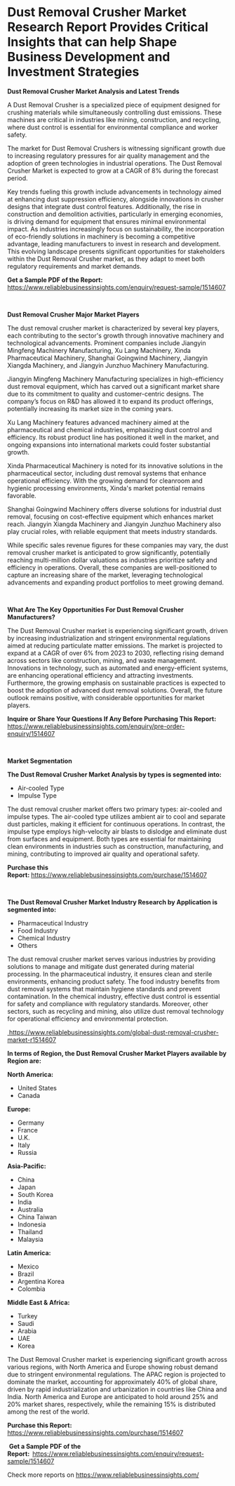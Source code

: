 <p><h1>Dust Removal Crusher Market Research Report Provides Critical Insights that can help Shape Business Development and Investment Strategies</h1></p><p><strong>Dust Removal Crusher Market Analysis and Latest Trends</strong></p>
<p><p>A Dust Removal Crusher is a specialized piece of equipment designed for crushing materials while simultaneously controlling dust emissions. These machines are critical in industries like mining, construction, and recycling, where dust control is essential for environmental compliance and worker safety. </p><p>The market for Dust Removal Crushers is witnessing significant growth due to increasing regulatory pressures for air quality management and the adoption of green technologies in industrial operations. The Dust Removal Crusher Market is expected to grow at a CAGR of 8% during the forecast period. </p><p>Key trends fueling this growth include advancements in technology aimed at enhancing dust suppression efficiency, alongside innovations in crusher designs that integrate dust control features. Additionally, the rise in construction and demolition activities, particularly in emerging economies, is driving demand for equipment that ensures minimal environmental impact. As industries increasingly focus on sustainability, the incorporation of eco-friendly solutions in machinery is becoming a competitive advantage, leading manufacturers to invest in research and development. This evolving landscape presents significant opportunities for stakeholders within the Dust Removal Crusher market, as they adapt to meet both regulatory requirements and market demands.</p></p>
<p><strong>Get a Sample PDF of the Report:&nbsp;</strong> <a href="https://www.reliablebusinessinsights.com/enquiry/request-sample/1514607?utm_campaign=118&utm_medium=2&utm_source=Github&utm_content=ia&utm_term=17012025&utm_id=dust-removal-crusher">https://www.reliablebusinessinsights.com/enquiry/request-sample/1514607</a></p>
<p>&nbsp;</p>
<p><strong>Dust Removal Crusher Major Market Players</strong></p>
<p><p>The dust removal crusher market is characterized by several key players, each contributing to the sector's growth through innovative machinery and technological advancements. Prominent companies include Jiangyin Mingfeng Machinery Manufacturing, Xu Lang Machinery, Xinda Pharmaceutical Machinery, Shanghai Goingwind Machinery, Jiangyin Xiangda Machinery, and Jiangyin Junzhuo Machinery Manufacturing.</p><p>Jiangyin Mingfeng Machinery Manufacturing specializes in high-efficiency dust removal equipment, which has carved out a significant market share due to its commitment to quality and customer-centric designs. The company’s focus on R&D has allowed it to expand its product offerings, potentially increasing its market size in the coming years.</p><p>Xu Lang Machinery features advanced machinery aimed at the pharmaceutical and chemical industries, emphasizing dust control and efficiency. Its robust product line has positioned it well in the market, and ongoing expansions into international markets could foster substantial growth.</p><p>Xinda Pharmaceutical Machinery is noted for its innovative solutions in the pharmaceutical sector, including dust removal systems that enhance operational efficiency. With the growing demand for cleanroom and hygienic processing environments, Xinda's market potential remains favorable.</p><p>Shanghai Goingwind Machinery offers diverse solutions for industrial dust removal, focusing on cost-effective equipment which enhances market reach. Jiangyin Xiangda Machinery and Jiangyin Junzhuo Machinery also play crucial roles, with reliable equipment that meets industry standards.</p><p>While specific sales revenue figures for these companies may vary, the dust removal crusher market is anticipated to grow significantly, potentially reaching multi-million dollar valuations as industries prioritize safety and efficiency in operations. Overall, these companies are well-positioned to capture an increasing share of the market, leveraging technological advancements and expanding product portfolios to meet growing demand.</p></p>
<p>&nbsp;</p>
<p><strong>What Are The Key Opportunities For Dust Removal Crusher Manufacturers?</strong></p>
<p><p>The Dust Removal Crusher market is experiencing significant growth, driven by increasing industrialization and stringent environmental regulations aimed at reducing particulate matter emissions. The market is projected to expand at a CAGR of over 6% from 2023 to 2030, reflecting rising demand across sectors like construction, mining, and waste management. Innovations in technology, such as automated and energy-efficient systems, are enhancing operational efficiency and attracting investments. Furthermore, the growing emphasis on sustainable practices is expected to boost the adoption of advanced dust removal solutions. Overall, the future outlook remains positive, with considerable opportunities for market players.</p></p>
<p><strong>Inquire or Share Your Questions If Any Before Purchasing This Report:</strong> <a href="https://www.reliablebusinessinsights.com/enquiry/pre-order-enquiry/1514607?utm_campaign=118&utm_medium=2&utm_source=Github&utm_content=ia&utm_term=17012025&utm_id=dust-removal-crusher">https://www.reliablebusinessinsights.com/enquiry/pre-order-enquiry/1514607</a></p>
<p>&nbsp;</p>
<p><strong>Market Segmentation</strong></p>
<p><strong>The Dust Removal Crusher Market Analysis by types is segmented into:</strong></p>
<p><ul><li>Air-cooled Type</li><li>Impulse Type</li></ul></p>
<p><p>The dust removal crusher market offers two primary types: air-cooled and impulse types. The air-cooled type utilizes ambient air to cool and separate dust particles, making it efficient for continuous operations. In contrast, the impulse type employs high-velocity air blasts to dislodge and eliminate dust from surfaces and equipment. Both types are essential for maintaining clean environments in industries such as construction, manufacturing, and mining, contributing to improved air quality and operational safety.</p></p>
<p><strong>Purchase this Report:&nbsp;</strong><a href="https://www.reliablebusinessinsights.com/purchase/1514607?utm_campaign=118&utm_medium=2&utm_source=Github&utm_content=ia&utm_term=17012025&utm_id=dust-removal-crusher">https://www.reliablebusinessinsights.com/purchase/1514607</a></p>
<p>&nbsp;</p>
<p><strong>The Dust Removal Crusher Market Industry Research by Application is segmented into:</strong></p>
<p><ul><li>Pharmaceutical Industry</li><li>Food Industry</li><li>Chemical Industry</li><li>Others</li></ul></p>
<p><p>The dust removal crusher market serves various industries by providing solutions to manage and mitigate dust generated during material processing. In the pharmaceutical industry, it ensures clean and sterile environments, enhancing product safety. The food industry benefits from dust removal systems that maintain hygiene standards and prevent contamination. In the chemical industry, effective dust control is essential for safety and compliance with regulatory standards. Moreover, other sectors, such as recycling and mining, also utilize dust removal technology for operational efficiency and environmental protection.</p></p>
<p><a href="https://www.reliablebusinessinsights.com/global-dust-removal-crusher-market-r1514607?utm_campaign=118&utm_medium=2&utm_source=Github&utm_content=ia&utm_term=17012025&utm_id=dust-removal-crusher">&nbsp;https://www.reliablebusinessinsights.com/global-dust-removal-crusher-market-r1514607</a></p>
<p><strong>In terms of Region, the Dust Removal Crusher Market Players available by Region are:</strong></p>
<p>
    <p> <strong> North America: </strong>
        <ul>
            <li>United States</li>
            <li>Canada</li>
        </ul>
        </p> 
    <p> <strong> Europe: </strong>
        <ul>
            <li>Germany</li>
            <li>France</li>
            <li>U.K.</li>
            <li>Italy</li>
            <li>Russia</li>
        </ul>
        </p> 
    <p> <strong> Asia-Pacific: </strong>
        <ul>
            <li>China</li>
            <li>Japan</li>
            <li>South Korea</li>
            <li>India</li>
            <li>Australia</li>
            <li>China Taiwan</li>
            <li>Indonesia</li>
            <li>Thailand</li>
            <li>Malaysia</li>
        </ul>
        </p> 
    <p> <strong> Latin America: </strong>
        <ul>
            <li>Mexico</li>
            <li>Brazil</li>
            <li>Argentina Korea</li>
            <li>Colombia</li>
        </ul>
        </p> 
    <p> <strong> Middle East & Africa: </strong>
        <ul>
            <li>Turkey</li>
            <li>Saudi</li>
            <li>Arabia</li>
            <li>UAE</li>
            <li>Korea</li>
        </ul>
    </p>
    </p>
<p><p>The Dust Removal Crusher market is experiencing significant growth across various regions, with North America and Europe showing robust demand due to stringent environmental regulations. The APAC region is projected to dominate the market, accounting for approximately 40% of global share, driven by rapid industrialization and urbanization in countries like China and India. North America and Europe are anticipated to hold around 25% and 20% market shares, respectively, while the remaining 15% is distributed among the rest of the world.</p></p>
<p><strong>Purchase this Report: </strong><a href="https://www.reliablebusinessinsights.com/purchase/1514607?utm_campaign=118&utm_medium=2&utm_source=Github&utm_content=ia&utm_term=17012025&utm_id=dust-removal-crusher">https://www.reliablebusinessinsights.com/purchase/1514607</a></p>
<p>&nbsp;<strong>Get a Sample PDF of the Report:&nbsp;&nbsp;</strong><a href="https://www.reliablebusinessinsights.com/enquiry/request-sample/1514607?utm_campaign=118&utm_medium=2&utm_source=Github&utm_content=ia&utm_term=17012025&utm_id=dust-removal-crusher">https://www.reliablebusinessinsights.com/enquiry/request-sample/1514607</a></p>
<p><strong></strong></p>
<p>Check more reports on <a href="https://www.reliablebusinessinsights.com/?utm_campaign=118&utm_medium=2&utm_source=Github&utm_content=ia&utm_term=17012025&utm_id=dust-removal-crusher">https://www.reliablebusinessinsights.com/</a></p>